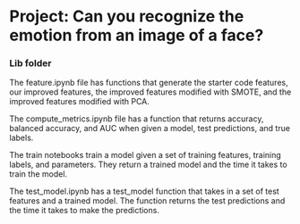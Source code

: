 # Project: Can you recognize the emotion from an image of a face?

### Lib folder

The feature.ipynb file has functions that generate the starter code features, our improved features, the improved features modified with SMOTE, and the improved features modified with PCA.

The compute_metrics.ipynb file has a function that returns accuracy, balanced accuracy, and AUC when given a model, test predictions, and true labels.

The train notebooks train a model given a set of training features, training labels, and parameters. They return a trained model and the time it takes to train the model.

The test_model.ipynb has a test_model function that takes in a set of test features and a trained model. The function returns the test predictions and the time it takes to make the predictions.

